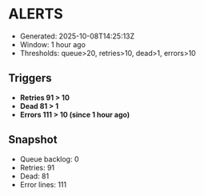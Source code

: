 # ALERTS

- Generated: 2025-10-08T14:25:13Z
- Window: 1 hour ago
- Thresholds: queue>20, retries>10, dead>1, errors>10

## Triggers
- **Retries 91 > 10**
- **Dead 81 > 1**
- **Errors 111 > 10 (since 1 hour ago)**

## Snapshot
- Queue backlog: 0
- Retries: 91
- Dead: 81
- Error lines: 111
